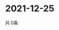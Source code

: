 # 2021-12-25
  共 0条

  <!-- BEGIN -->
  <!-- 最后更新时间Sat Dec 25 2021 05:06:07 GMT+0000 (Coordinated Universal Time) -->
  
  <!-- END -->
  
  